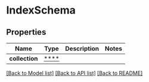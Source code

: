 # IndexSchema

## Properties
Name | Type | Description | Notes
------------ | ------------- | ------------- | -------------
**collection** | [****](.md) |  | 

[[Back to Model list]](../../README.md#documentation-for-models) [[Back to API list]](../../README.md#documentation-for-api-endpoints) [[Back to README]](../../README.md)

